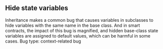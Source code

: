 ## Hide state variables
Inheritance makes a common bug that causes variables in subclasses to hide variables with the same name in the base class. And in smart contracts, the impact of this bug is magnified, and hidden base-class state variables are assigned to default values, which can be harmful in some cases.
Bug type: context-related bug